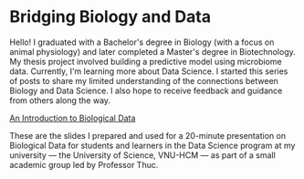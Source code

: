 # Bridging Biology and Data

Hello! I graduated with a Bachelor's degree in Biology (with a focus on animal physiology) and later completed a Master's degree in Biotechnology. My thesis project involved building a predictive model using microbiome data.
Currently, I'm learning more about Data Science. I started this series of posts to share my limited understanding of the connections between Biology and Data Science. I also hope to receive feedback and guidance from others along the way.

[An Introduction to Biological Data](https://github.com/anhvobio/Bridging-Biology-and-Data/blob/main/Biological%20Data-1-11.pdf)

These are the slides I prepared and used for a 20-minute presentation on Biological Data for students and learners in the Data Science program at my university — the University of Science, VNU-HCM — as part of a small academic group led by Professor Thuc.
